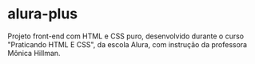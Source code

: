 # alura-plus
Projeto front-end com HTML e CSS puro, desenvolvido durante o curso "Praticando HTML E CSS", da escola Alura, com instrução da professora Mônica Hillman.
